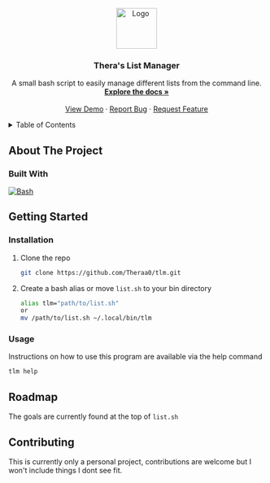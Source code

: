 <!-- PROJECT LOGO -->
<br />
<div align="center">
  <a href="https://github.com/Theraa0/tlm">
    <img src="images/logo.png" alt="Logo" width="80" height="80">
  </a>

<h3 align="center">Thera's List Manager</h3>

  <p align="center">
    A small bash script to easily manage different lists from the command line.
    <br />
    <a href="https://github.com/Theraa0/tlm"><strong>Explore the docs »</strong></a>
    <br />
    <br />
    <a href="https://github.com/github_username/repo_name">View Demo</a>
    ·
    <a href="https://github.com/github_username/repo_name/issues">Report Bug</a>
    ·
    <a href="https://github.com/github_username/repo_name/issues">Request Feature</a>
  </p>
</div>


<details>
  <summary>Table of Contents</summary>
  <ol>
    <li>
      <a href="#about-the-project">About The Project</a>
    </li>
    <li>
      <a href="#getting-started">Getting Started</a>
      <ul>
        <li><a href="#installation">Installation</a></li>
        <li><a href="#usage">Usage</a></li>
      </ul>
    </li>
    <li><a href="#roadmap">Roadmap</a></li>
    <li><a href="#contributing">Contributing</a></li>
  </ol>
</details>



## About The Project


### Built With

[![Bash][Bash.js]][Bash-url]


<!-- GETTING STARTED -->
## Getting Started

### Installation

1. Clone the repo
   ```sh
   git clone https://github.com/Theraa0/tlm.git
   ```
2. Create a bash alias or move ```list.sh``` to your bin directory
   ```sh
   alias tlm="path/to/list.sh"
   or
   mv /path/to/list.sh ~/.local/bin/tlm
   ```



### Usage

Instructions on how to use this program are available via the help command
```sh
tlm help
```



## Roadmap
The goals are currently found at the top of ```list.sh```


## Contributing

This is currently only a personal project, contributions are welcome but I won't include things I dont see fit.



<!-- MARKDOWN LINKS & IMAGES -->
<!-- https://www.markdownguide.org/basic-syntax/#reference-style-links -->
[Bash.js]: https://img.shields.io/badge/Bash-DD0031?style=for-the-badge&logo=gnubash&logoColor=white
[Bash-url]: https://www.gnu.org/software/bash/
